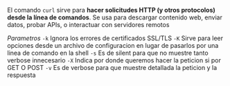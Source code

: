 El comando `curl` sirve para **hacer solicitudes HTTP (y otros protocolos) desde la línea de comandos**. Se usa para descargar contenido web, enviar datos, probar APIs, o interactuar con servidores remotos

*Parametros*
	`-k` Ignora los errores de certificados SSL/TLS
	`-K` Sirve para leer opciones desde un archivo de configuracion en lugar de pasarlos por una linea de comando en la shell
	`-s` Es de silent para que no muestre tanto verbose innecesario
	`-X` Indica por donde queremos hacer la peticion si por GET O POST
	`-v` Es de verbose para que muestre detallada la peticion y la respuesta